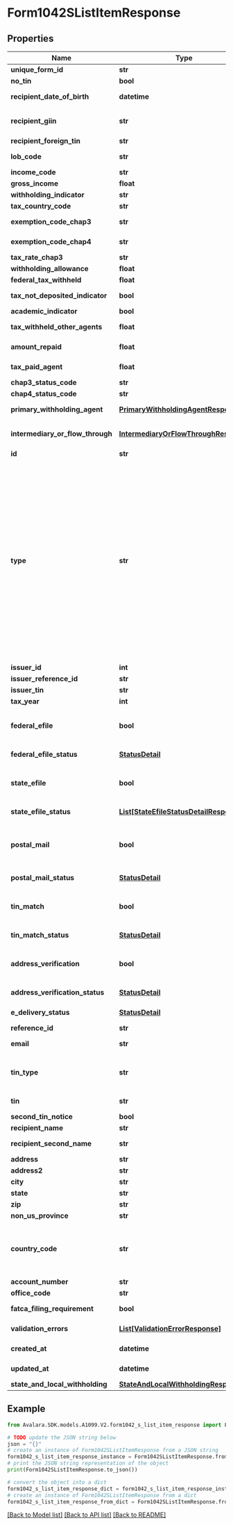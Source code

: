 # Form1042SListItemResponse


## Properties

Name | Type | Description | Notes
------------ | ------------- | ------------- | -------------
**unique_form_id** | **str** | Unique form identifier | [optional] 
**no_tin** | **bool** | No TIN indicator | [optional] 
**recipient_date_of_birth** | **datetime** | Recipient&#39;s date of birth | [optional] 
**recipient_giin** | **str** | Recipient&#39;s GIIN (Global Intermediary Identification Number) | [optional] 
**recipient_foreign_tin** | **str** | Recipient&#39;s foreign TIN | [optional] 
**lob_code** | **str** | Limitation on benefits code | [optional] 
**income_code** | **str** | Income code | [optional] 
**gross_income** | **float** | Gross income | [optional] 
**withholding_indicator** | **str** | Withholding indicator | [optional] 
**tax_country_code** | **str** | Country code | [optional] 
**exemption_code_chap3** | **str** | Exemption code (Chapter 3) | [optional] 
**exemption_code_chap4** | **str** | Exemption code (Chapter 4) | [optional] 
**tax_rate_chap3** | **str** | Tax rate (Chapter 3) | [optional] 
**withholding_allowance** | **float** | Withholding allowance | [optional] 
**federal_tax_withheld** | **float** | Federal tax withheld | [optional] 
**tax_not_deposited_indicator** | **bool** | Tax not deposited indicator | [optional] 
**academic_indicator** | **bool** | Academic indicator | [optional] 
**tax_withheld_other_agents** | **float** | Tax withheld by other agents | [optional] 
**amount_repaid** | **float** | Amount repaid to recipient | [optional] 
**tax_paid_agent** | **float** | Tax paid by withholding agent | [optional] 
**chap3_status_code** | **str** | Chapter 3 status code | [optional] 
**chap4_status_code** | **str** | Chapter 4 status code | [optional] 
**primary_withholding_agent** | [**PrimaryWithholdingAgentResponse**](PrimaryWithholdingAgentResponse.md) | Primary withholding agent information | [optional] 
**intermediary_or_flow_through** | [**IntermediaryOrFlowThroughResponse**](IntermediaryOrFlowThroughResponse.md) | Intermediary or flow-through entity information | [optional] 
**id** | **str** | ID of the form | [readonly] 
**type** | **str** | Type of the form. Will be one of:  * 940  * 941  * 943  * 944  * 945  * 1042  * 1042-S  * 1095-B  * 1095-C  * 1097-BTC  * 1098  * 1098-C  * 1098-E  * 1098-Q  * 1098-T  * 3921  * 3922  * 5498  * 5498-ESA  * 5498-SA  * 1099-MISC  * 1099-A  * 1099-B  * 1099-C  * 1099-CAP  * 1099-DIV  * 1099-G  * 1099-INT  * 1099-K  * 1099-LS  * 1099-LTC  * 1099-NEC  * 1099-OID  * 1099-PATR  * 1099-Q  * 1099-R  * 1099-S  * 1099-SA  * T4A  * W-2  * W-2G  * 1099-HC | 
**issuer_id** | **int** | Issuer ID | 
**issuer_reference_id** | **str** | Issuer Reference ID | [optional] 
**issuer_tin** | **str** | Issuer TIN | [optional] 
**tax_year** | **int** | Tax year | [optional] 
**federal_efile** | **bool** | Boolean indicating that federal e-filing has been scheduled for this form | 
**federal_efile_status** | [**StatusDetail**](StatusDetail.md) | Federal e-file status | [optional] [readonly] 
**state_efile** | **bool** | Boolean indicating that state e-filing has been scheduled for this form | 
**state_efile_status** | [**List[StateEfileStatusDetailResponse]**](StateEfileStatusDetailResponse.md) | State e-file status | [optional] [readonly] 
**postal_mail** | **bool** | Boolean indicating that postal mailing to the recipient has been scheduled for this form | 
**postal_mail_status** | [**StatusDetail**](StatusDetail.md) | Postal mail to recipient status | [optional] [readonly] 
**tin_match** | **bool** | Boolean indicating that TIN Matching has been scheduled for this form | 
**tin_match_status** | [**StatusDetail**](StatusDetail.md) | TIN Match status | [optional] [readonly] 
**address_verification** | **bool** | Boolean indicating that address verification has been scheduled for this form | 
**address_verification_status** | [**StatusDetail**](StatusDetail.md) | Address verification status | [optional] [readonly] 
**e_delivery_status** | [**StatusDetail**](StatusDetail.md) | EDelivery status | [optional] [readonly] 
**reference_id** | **str** | Reference ID | [optional] 
**email** | **str** | Recipient email address | [optional] 
**tin_type** | **str** | Type of TIN (Tax ID Number). Will be one of:  * SSN  * EIN  * ITIN  * ATIN | [optional] 
**tin** | **str** | Recipient Tax ID Number | [optional] 
**second_tin_notice** | **bool** | Second Tin Notice | [optional] 
**recipient_name** | **str** | Recipient name | [optional] 
**recipient_second_name** | **str** | Recipient second name | [optional] 
**address** | **str** | Address | [optional] 
**address2** | **str** | Address line 2 | [optional] 
**city** | **str** | City | [optional] 
**state** | **str** | US state | [optional] 
**zip** | **str** | Zip/postal code | [optional] 
**non_us_province** | **str** | Foreign province | [optional] 
**country_code** | **str** | Country code, as defined at https://www.irs.gov/e-file-providers/country-codes | [optional] 
**account_number** | **str** | Account Number | [optional] 
**office_code** | **str** | Office Code | [optional] 
**fatca_filing_requirement** | **bool** | FATCA filing requirement | [optional] 
**validation_errors** | [**List[ValidationErrorResponse]**](ValidationErrorResponse.md) | Validation errors | [optional] [readonly] 
**created_at** | **datetime** | Creation time | [optional] [readonly] 
**updated_at** | **datetime** | Update time | [optional] [readonly] 
**state_and_local_withholding** | [**StateAndLocalWithholdingResponse**](StateAndLocalWithholdingResponse.md) |  | [optional] 

## Example

```python
from Avalara.SDK.models.A1099.V2.form1042_s_list_item_response import Form1042SListItemResponse

# TODO update the JSON string below
json = "{}"
# create an instance of Form1042SListItemResponse from a JSON string
form1042_s_list_item_response_instance = Form1042SListItemResponse.from_json(json)
# print the JSON string representation of the object
print(Form1042SListItemResponse.to_json())

# convert the object into a dict
form1042_s_list_item_response_dict = form1042_s_list_item_response_instance.to_dict()
# create an instance of Form1042SListItemResponse from a dict
form1042_s_list_item_response_from_dict = Form1042SListItemResponse.from_dict(form1042_s_list_item_response_dict)
```
[[Back to Model list]](../README.md#documentation-for-models) [[Back to API list]](../README.md#documentation-for-api-endpoints) [[Back to README]](../README.md)


